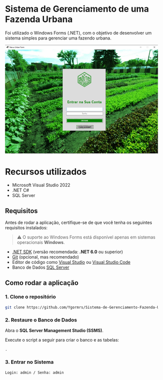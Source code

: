 # Sistema de Gerenciamento de uma Fazenda Urbana

Foi utilizado o Windows Forms (.NET), com o objetivo de desenvolver um sistema simples para gerenciar uma fazendo urbana.

<img src = "https://github.com/Ygormrs/Sistema-de-Gerenciamento-Fazenda-Urbana/blob/main/SistemaGerenciamentoFazendaUrbana/Resources/TelaMenu.png" alt = "Menu">

# Recursos utilizados

- Microsoft Visual Studio 2022
- .NET C#
- SQL Server

## Requisitos

Antes de rodar a aplicação, certifique-se de que você tenha os seguintes requisitos instalados:

> ⚠️ O suporte ao Windows Forms está disponível apenas em sistemas operacionais **Windows**.

- [.NET SDK](https://dotnet.microsoft.com/en-us/download) (versão recomendada: **.NET 6.0** ou superior)
- [Git](https://git-scm.com/) (opcional, mas recomendado)
- Editor de código como [Visual Studio](https://visualstudio.microsoft.com/) ou [Visual Studio Code](https://code.visualstudio.com/)
- Banco de Dados [SQL Server](https://www.microsoft.com/pt-br/sql-server/sql-server-downloads)

## Como rodar a aplicação

### 1. Clone o repositório

```bash
git clone https://github.com/Ygormrs/Sistema-de-Gerenciamento-Fazenda-Urbana.git
```

### 2. Restaure o Banco de Dados

Abra o **SQL Server Management Studio (SSMS)**.

Execute o script a seguir para criar o banco e as tabelas:

```sql
.
```

### 3. Entrar no Sistema
```Login e Senha
Login: admin / Senha: admin
```
